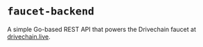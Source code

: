 # `faucet-backend`

A simple Go-based REST API that powers the Drivechain faucet at
[drivechain.live](https://drivechain.live).
